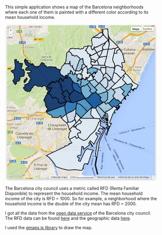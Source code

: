 This simple application shows a map of the Barcelona neighborhoods where each one
of them is painted with a different color according to its mean household income.

![screenshot](https://github.com/davidor/bcn-household-income-map/blob/master/screenshot.jpg?raw=true "screenshot")

The Barcelona city council uses a metric called RFD (Renta Familiar Disponible)
to represent the household income. The mean household income of the city is
RFD = 1000. So for example, a neighborhood where the household income is the
double of the city mean has RFD = 2000.

I got all the data from the <a href="http://opendata.bcn.cat/opendata/es/">
open data service</a> of the Barcelona city council.
The RFD data can be found <a href="http://opendata.bcn.cat/opendata/es/catalog/RENTA">here</a>
and the geographic data <a href="www.bcn.cat/cartobcn/">here</a>.

I used the <a href="http://hpneo.github.io/gmaps/">gmaps.js library</a> to draw the map.
